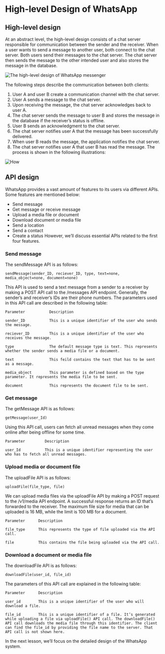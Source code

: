 # High-level Design of WhatsApp
## High-level design
At an abstract level, the high-level design consists of a chat server responsible for communication between the sender and the receiver. When a user wants to send a message to another user, both connect to the chat server. Both users send their messages to the chat server. The chat server then sends the message to the other intended user and also stores the message in the database.

![The high-level design of WhatsApp messenger](./design.jpg)

The following steps describe the communication between both clients:

1. User A and user B create a communication channel with the chat server.
2. User A sends a message to the chat server.
3. Upon receiving the message, the chat server acknowledges back to user A.
4. The chat server sends the message to user B and stores the message in the database if the receiver’s status is offline.
5. User B sends an acknowledgment to the chat server.
6. The chat server notifies user A that the message has been successfully delivered.
7. When user B reads the message, the application notifies the chat server.
8. The chat server notifies user A that user B has read the message.
The process is shown in the following illustrations:

![How](./process)

## API design
WhatsApp provides a vast amount of features to its users via different APIs. Some features are mentioned below:

- Send message
- Get message or receive message
- Upload a media file or document
- Download document or media file
- Send a location
- Send a contact
- Create a status
However, we’ll discuss essential APIs related to the first four features.

### Send message
The sendMessage API is as follows:
```
sendMessage(sender_ID, reciever_ID, type, text=none, media_object=none, document=none)
```
This API is used to send a text message from a sender to a receiver by making a POST API call to the /messages API endpoint. Generally, the sender’s and receiver’s IDs are their phone numbers. The parameters used in this API call are described in the following table:
```
Parameter           Description

sender_ID           This is a unique identifier of the user who sends the message.

reciever_ID         This is a unique identifier of the user who receives the message.

type                The default message type is text. This represents whether the sender sends a media file or a document.

text                This feild contains the text that has to be sent as a message.

media_object        This parameter is defined based on the type parameter. It represents the media file to be sent.

document            This represents the document file to be sent.
```

### Get message
The getMessage API is as follows:
```
getMessage(user_Id)
```
Using this API call, users can fetch all unread messages when they come online after being offline for some time.
```
Parameter         Description

user_Id           This is a unique identifier representing the user who has to fetch all unread messages.
```

### Upload media or document file
The uploadFile API is as follows:
```
uploadFile(file_type, file)
```
We can upload media files via the uploadFile API by making a POST request to the /v1/media API endpoint. A successful response returns an ID that’s forwarded to the receiver. The maximum file size for media that can be uploaded is 16 MB, while the limit is 100 MB for a document.
```
Parameter      Description

file_type      This represents the type of file uploaded via the API call.

file           This contains the file being uploaded via the API call. 
```

### Download a document or media file
The downloadFile API is as follows:
```
downloadFile(user_id, file_id)
```
The parameters of this API call are explained in the following table:
```
Parameter      Description

user_id        This is a unique identifier of the user who will download a file.

file_id        This is a unique identifier of a file. It’s generated while uploading a file via uploadFile() API call. The downloadFile() API call downloads the media file through this identifier. The client can find the file_id by providing the file name to the server. That API call is not shown here.
```

In the next lesson, we’ll focus on the detailed design of the WhatsApp system.


